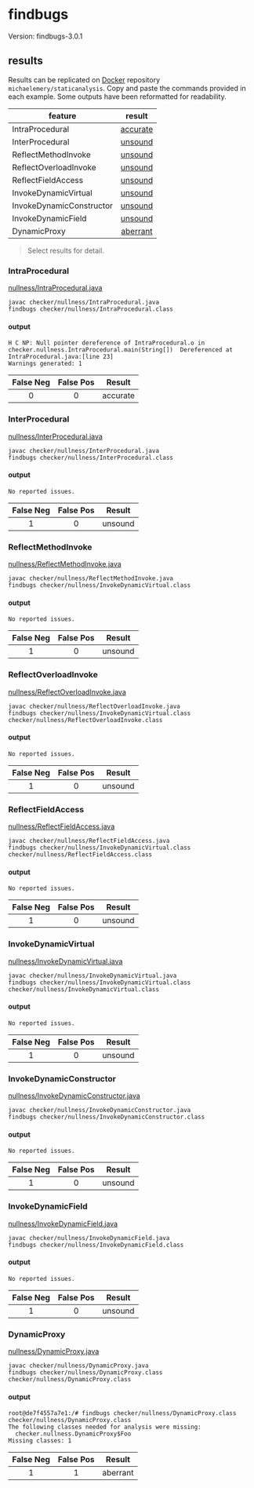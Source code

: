 # findbugs

Version: findbugs-3.0.1

## results

Results can be replicated on [Docker](https://docs.docker.com/docker-hub/) repository `michaelemery/staticanalysis`. Copy and paste the commands provided in each example. Some outputs have been reformatted for readability.

| feature | result |
| --- | :---: |
| IntraProcedural | [accurate](https://github.com/michaelemery/staticanalysis/blob/master/checker/nullness/findbugs.md#IntraProcedural) |
| InterProcedural | [unsound](https://github.com/michaelemery/staticanalysis/blob/master/checker/nullness/findbugs.md#InterProcedural) |
| ReflectMethodInvoke | [unsound](https://github.com/michaelemery/staticanalysis/blob/master/checker/nullness/findbugs.md#reflectmethodinvoke) |
| ReflectOverloadInvoke | [unsound](https://github.com/michaelemery/staticanalysis/blob/master/checker/nullness/findbugs.md#reflectmethodinvoke) |
| ReflectFieldAccess | [unsound](https://github.com/michaelemery/staticanalysis/blob/master/checker/nullness/findbugs.md#reflectoverloadinvoke) |
| InvokeDynamicVirtual | [unsound](https://github.com/michaelemery/staticanalysis/blob/master/checker/nullness/findbugs.md#reflectmethodhandle) |
| InvokeDynamicConstructor | [unsound](https://github.com/michaelemery/staticanalysis/blob/master/checker/nullness/findbugs.md#reflectfieldaccess) |
| InvokeDynamicField | [unsound](https://github.com/michaelemery/staticanalysis/blob/master/checker/nullness/findbugs.md#reflectfieldaccess) |
| DynamicProxy | [aberrant](https://github.com/michaelemery/staticanalysis/blob/master/checker/nullness/findbugs.md#dynamicproxy) |

> Select results for detail.

### IntraProcedural

[nullness/IntraProcedural.java](https://github.com/michaelemery/staticanalysis/blob/master/checker/nullness/IntraProcedural.java)

```
javac checker/nullness/IntraProcedural.java
findbugs checker/nullness/IntraProcedural.class
```

#### output

```
H C NP: Null pointer dereference of IntraProcedural.o in checker.nullness.IntraProcedural.main(String[])  Dereferenced at IntraProcedural.java:[line 23]
Warnings generated: 1
```

| False Neg | False Pos | Result |
| :---: | :---: | :---: |
| 0 | 0 | accurate |

### InterProcedural

[nullness/InterProcedural.java](https://github.com/michaelemery/staticanalysis/blob/master/checker/nullness/InterProcedural.java)

```
javac checker/nullness/InterProcedural.java
findbugs checker/nullness/InterProcedural.class
```

#### output

```
No reported issues.
```

| False Neg | False Pos | Result |
| :---: | :---: | :---: |
| 1 | 0 | unsound |

### ReflectMethodInvoke

[nullness/ReflectMethodInvoke.java](https://github.com/michaelemery/staticanalysis/blob/master/checker/nullness/ReflectMethodInvoke.java)

```
javac checker/nullness/ReflectMethodInvoke.java
findbugs checker/nullness/InvokeDynamicVirtual.class
```

#### output

```
No reported issues.
```

| False Neg | False Pos | Result |
| :---: | :---: | :---: |
| 1 | 0 | unsound |

### ReflectOverloadInvoke

[nullness/ReflectOverloadInvoke.java](https://github.com/michaelemery/staticanalysis/blob/master/checker/nullness/ReflectOverloadInvoke.java)

```
javac checker/nullness/ReflectOverloadInvoke.java
findbugs checker/nullness/InvokeDynamicVirtual.class checker/nullness/ReflectOverloadInvoke.class
```

#### output

```
No reported issues.
```

| False Neg | False Pos | Result |
| :---: | :---: | :---: |
| 1 | 0 | unsound |

### ReflectFieldAccess

[nullness/ReflectFieldAccess.java](https://github.com/michaelemery/staticanalysis/blob/master/checker/nullness/ReflectFieldAccess.java)

```
javac checker/nullness/ReflectFieldAccess.java
findbugs checker/nullness/InvokeDynamicVirtual.class checker/nullness/ReflectFieldAccess.class
```

#### output

```
No reported issues.
```

| False Neg | False Pos | Result |
| :---: | :---: | :---: |
| 1 | 0 | unsound |

### InvokeDynamicVirtual

[nullness/InvokeDynamicVirtual.java](https://github.com/michaelemery/staticanalysis/blob/master/checker/nullness/InvokeDynamicVirtual.java)

```
javac checker/nullness/InvokeDynamicVirtual.java
findbugs checker/nullness/InvokeDynamicVirtual.class checker/nullness/InvokeDynamicVirtual.class
```

#### output

```
No reported issues.
```

| False Neg | False Pos | Result |
| :---: | :---: | :---: |
| 1 | 0 | unsound |

### InvokeDynamicConstructor

[nullness/InvokeDynamicConstructor.java](https://github.com/michaelemery/staticanalysis/blob/master/checker/nullness/InvokeDynamicConstructor.java)

```
javac checker/nullness/InvokeDynamicConstructor.java
findbugs checker/nullness/InvokeDynamicConstructor.class
```

#### output

```
No reported issues.
```

| False Neg | False Pos | Result |
| :---: | :---: | :---: |
| 1 | 0 | unsound |

### InvokeDynamicField

[nullness/InvokeDynamicField.java](https://github.com/michaelemery/staticanalysis/blob/master/checker/nullness/InvokeDynamicField.java)

```
javac checker/nullness/InvokeDynamicField.java
findbugs checker/nullness/InvokeDynamicField.class
```

#### output

```
No reported issues.
```

| False Neg | False Pos | Result |
| :---: | :---: | :---: |
| 1 | 0 | unsound |

### DynamicProxy

[nullness/DynamicProxy.java](https://github.com/michaelemery/staticanalysis/blob/master/checker/nullness/DynamicProxy.java)

```
javac checker/nullness/DynamicProxy.java
findbugs checker/nullness/DynamicProxy.class checker/nullness/DynamicProxy.class
```

#### output

```
root@de7f4557a7e1:/# findbugs checker/nullness/DynamicProxy.class checker/nullness/DynamicProxy.class
The following classes needed for analysis were missing:
  checker.nullness.DynamicProxy$Foo
Missing classes: 1
```

| False Neg | False Pos | Result |
| :---: | :---: | :---: |
| 1| 1 | aberrant |
